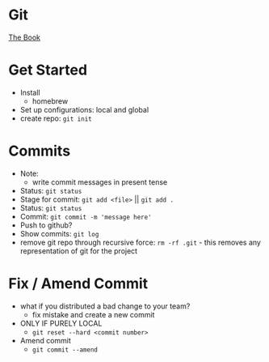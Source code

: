 # Git

[The Book](https://git-scm.com/book/en/v2)

# Get Started

- Install
  - homebrew
- Set up configurations: local and global
- create repo: `git init`

# Commits

- Note:
  - write commit messages in present tense
- Status: `git status`
- Stage for commit: `git add <file>` || `git add .`
- Status: `git status`
- Commit: `git commit -m 'message here'`
- Push to github?
- Show commits: `git log`
- remove git repo through recursive force: `rm -rf .git` - this removes any representation of git for the project

# Fix / Amend Commit

- what if you distributed a bad change to your team?
  - fix mistake and create a new commit
- ONLY IF PURELY LOCAL
  - `git reset --hard <commit number>`
- Amend commit
  - `git commit --amend`
